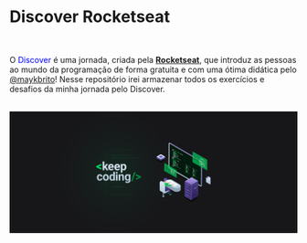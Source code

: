 <h1>Discover Rocketseat</h1>

<br>

O <span style="color: blue;">Discover</span> é uma jornada, criada pela <a target="_blank" href="https://www.rocketseat.com.br/"><b>Rocketseat</b></a>, que introduz as pessoas ao mundo da programação de forma gratuita e com uma ótima didática pelo <a target="_blank" href="https://github.com/maykbrito/maykbrito">@maykbrito</a>! Nesse repositório irei armazenar todos os exercícios e desafios da minha jornada pelo Discover.

<br>

<img src="/media/imagens/imagem.png" alt="">
